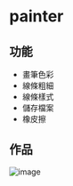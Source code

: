 # painter

## 功能
* 畫筆色彩
* 線條粗細
* 線條樣式
* 儲存檔案
* 橡皮擦

## 作品
![image](https://github.com/user-attachments/assets/5377f949-66f0-4ff8-b86f-4d7f1b345415)
